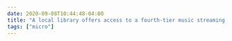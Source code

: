 ```yaml
---
date: 2020-09-08T10:44:48-04:00
title: "A local library offers access to a fourth-tier music streaming service with a limited collection. Don’t know why most people would bother, but me and my ultra-niche music tastes are doing great."
tags: ["micro"]
---
```

